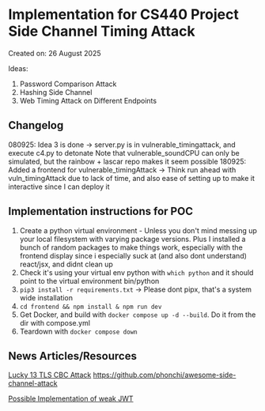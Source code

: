 # Implementation for CS440 Project Side Channel Timing Attack

Created on: 26 August 2025

Ideas:
1. Password Comparison Attack
2. Hashing Side Channel
3. Web Timing Attack on Different Endpoints

## Changelog
080925: Idea 3 is done -> server.py is in vulnerable_timingattack, and execute c4.py to detonate
Note that vulnerable_soundCPU can only be simulated, but the rainbow + lascar repo makes it seem possible 
180925: Added a frontend for vulnerable_timingAttack -> Think run ahead with vuln_timingAttack due to lack of time, and also ease of setting up to make it interactive since I can deploy it

## Implementation instructions for POC
1. Create a python virtual environment - Unless you don't mind messing up your local filesystem with varying package versions. Plus I installed a bunch of random packages to make things work, especially with the frontend display since i especially suck at (and also dont understand) react/jsx, and didnt clean up
2. Check it's using your virtual env python with `which python` and it should point to the virtual environment bin/python
2. `pip3 install -r requirements.txt` -> Please dont pipx, that's a system wide installation
4. `cd frontend && npm install & npm run dev` 
5. Get Docker, and build with
`docker compose up -d --build`.
Do it from the dir with compose.yml
6. Teardown with
`docker compose down`



## News Articles/Resources
[Lucky 13 TLS CBC Attack](https://en.wikipedia.org/wiki/Lucky_Thirteen_attack)
https://github.com/phonchi/awesome-side-channel-attack

[Possible Implementation of weak JWT](https://security.snyk.io/vuln/SNYK-GOLANG-GITHUBCOMROBBERT229JWT-50051)



